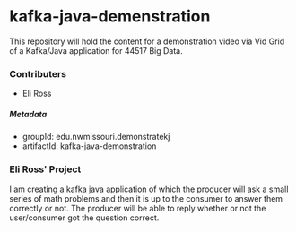 # kafka-java-demenstration
This repository will hold the content for a demonstration video via Vid Grid of a Kafka/Java application for 44517 Big Data. 

### Contributers
- Eli Ross

##### Metadata
- groupId: edu.nwmissouri.demonstratekj
- artifactId: kafka-java-demonstration

### Eli Ross' Project
I am creating a kafka java application of which the producer will ask a small series of math problems and then it is up to the consumer to answer them correctly or not. The producer will be able to reply whether or not the user/consumer got the question correct. 